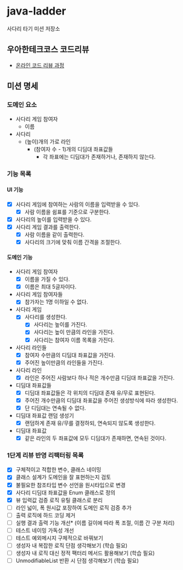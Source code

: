 # java-ladder

사다리 타기 미션 저장소

## 우아한테크코스 코드리뷰

- [온라인 코드 리뷰 과정](https://github.com/woowacourse/woowacourse-docs/blob/master/maincourse/README.md)

## 미션 명세

### 도메인 요소

- 사다리 게임 참여자
    - 이름
- 사다리
    - (높이)개의 가로 라인
        - (참여자 수 - 1)개의 디딤대 좌표값들
            - 각 좌표에는 디딤대가 존재하거나, 존재하지 않는다.

### 기능 목록

#### UI 기능

- [x] 사다리 게임에 참여하는 사람의 이름을 입력받을 수 있다.
    - [x] 사람 이름을 쉼표를 기준으로 구분한다.
- [x] 사다리의 높이를 입력받을 수 있다.
- [x] 사다리 게임 결과를 출력한다.
    - [x] 사람 이름을 같이 출력한다.
    - [x] 사다리의 크기에 맞춰 이름 간격을 조절한다.

#### 도메인 기능

- 사다리 게임 참여자
    - [x] 이름을 가질 수 있다.
    - [x] 이름은 최대 5글자이다.
- 사다리 게임 참여자들
    - [x] 참가자는 1명 이하일 수 없다.
- 사다리 게임
    - [x] 사다리를 생성한다.
        - [x] 사다리는 높이를 가진다.
        - [x] 사다리는 높이 만큼의 라인을 가진다.
        - [x] 사다리는 참여자 이름 목록을 가진다.
- 사다리 라인들
    - [x] 참여자 수만큼의 디딤대 좌표값을 가진다.
    - [x] 주어진 높이만큼의 라인들을 가진다.
- 사다리 라인
    - [x] 라인은 주어진 사람보다 하나 적은 개수만큼 디딤대 좌표값을 가진다.
- 디딤대 좌표값들
    - [x] 디딤대 좌표값들은 각 위치의 디딤대 존재 유/무로 표현된다.
    - [x] 주어진 개수만큼의 디딤대 좌표값을 주어진 생성방식에 따라 생성한다.
    - [x] 단 디딤대는 연속될 수 없다.
- 디딤대 좌표값 랜덤 생성기
    - [x] 랜덤하게 존재 유/무를 결정하되, 연속되지 않도록 생성한다.
- 디딤대 좌표값
    - [x] 같은 라인의 두 좌표값에 모두 디딤대가 존재하면, 연속된 것이다.

### 1단계 리뷰 반영 리팩터링 목록

- [x] 구체적이고 적합한 변수, 클래스 네이밍
- [x] 클래스 설계가 도메인을 잘 표현하는지 검토
- [x] 불필요한 참조타입 변수 선언을 원시타입으로 변경
- [x] 사다리 디딤대 좌표값을 Enum 클래스로 정의
- [x] 뷰 입력값 검증 로직 유틸 클래스로 분리
- [ ] 라인 넓이, 폭 원시값 포장하여 도메인 로직 검증 추가
- [ ] 출력 로직에 하드 코딩 제거
- [ ] 실행 결과 출력 기능 개선* (이름 길이에 따라 폭 조절, 이름 간 구분 처리)
- [ ] 테스트 네이밍 가독성 개선
- [ ] 테스트 예외메시지 구체적으로 바꿔보기
- [ ] 생성자 내 복잡한 로직 단점 생각해보기 (학습 필요)
- [ ] 생성자 내 로직 대신 정적 팩터리 메서드 활용해보기 (학습 필요)
- [ ] UnmodifiableList 반환 시 단점 생각해보기 (학습 필요)
